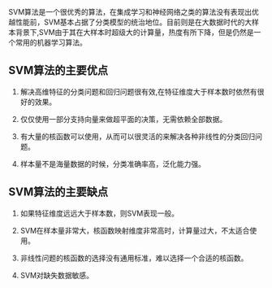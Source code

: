 SVM算法是一个很优秀的算法，在集成学习和神经网络之类的算法没有表现出优越性能前，SVM基本占据了分类模型的统治地位。目前则是在大数据时代的大样本背景下,SVM由于其在大样本时超级大的计算量，热度有所下降，但是仍然是一个常用的机器学习算法。

## SVM算法的主要优点

1) 解决高维特征的分类问题和回归问题很有效,在特征维度大于样本数时依然有很好的效果。  

2) 仅仅使用一部分支持向量来做超平面的决策，无需依赖全部数据。  

3) 有大量的核函数可以使用，从而可以很灵活的来解决各种非线性的分类回归问题。  

4) 样本量不是海量数据的时候，分类准确率高，泛化能力强。  

## SVM算法的主要缺点  

1) 如果特征维度远远大于样本数，则SVM表现一般。  

2) SVM在样本量非常大，核函数映射维度非常高时，计算量过大，不太适合使用。  

3) 非线性问题的核函数的选择没有通用标准，难以选择一个合适的核函数。
4)  SVM对缺失数据敏感。  
